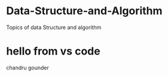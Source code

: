 # Data-Structure-and-Algorithm
Topics of data Structure and algorithm

# hello from vs code 
chandru gounder
